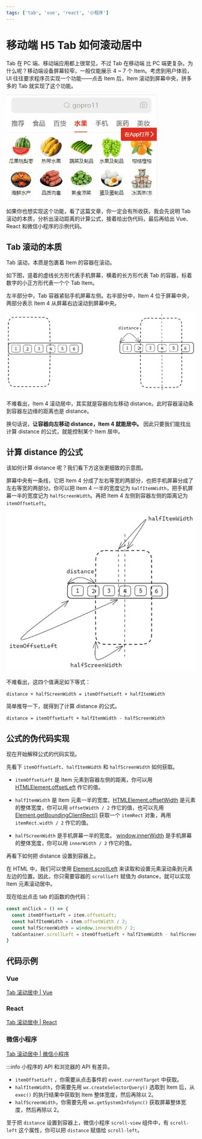 ```yaml
---
tags: ['tab', 'vue', 'react', '小程序']
---
```


# 移动端 H5 Tab 如何滚动居中

Tab 在 PC 端、移动端应用都上很常见，不过 Tab 在移动端 比 PC 端更复杂。为什么呢？移动端设备屏幕较窄，一般仅能展示 4 ~ 7 个 Item。考虑到用户体验，UI 往往要求程序员实现一个功能——点击 Item 后，Item 滚动到屏幕中央，拼多多的 Tab 就实现了这个功能。

![](./img/pdd.gif)

如果你也想实现这个功能，看了这篇文章，你一定会有所收获。我会先说明 Tab 滚动的本质，分析出滚动距离的计算公式，接着给出伪代码，最后再给出 Vue、React 和微信小程序的示例代码。

## Tab 滚动的本质

Tab 滚动，本质是包裹着 Item 的容器在滚动。

如下图，竖着的虚线长方形代表手机屏幕，横着的长方形代表 Tab 的容器，标着数字的小正方形代表一个个 Tab Item。

左半部分中，Tab 容器紧贴手机屏幕左侧。右半部分中，Item 4 位于屏幕中央，两部分表示 Item 4 从屏幕右边滚动到屏幕中央。

![](./img/scroll-left.png)

不难看出，Item 4 滚动居中，其实就是容器向左移动 distance。此时容器滚动条到容器左边缘的距离也是 distance。

换句话说，**让容器向左移动 distance，Item 4 就能居中。** 因此只要我们能找出计算 distance 的公式，就能控制某个 Item 居中。

## 计算 distance 的公式

该如何计算 distance 呢？我们看下方这张更细致的示意图。

屏幕中央有一条线，它把 Item 4 分成了左右等宽的两部分，也把手机屏幕分成了左右等宽的两部分。你可以把 Item 4 一半的宽度记为 `halfItemWidth`，把手机屏幕一半的宽度记为 `halfScreenWidth`。再把 Item 4 左侧到容器左侧的距离记为 `itemOffsetLeft`。

![](./img/calculate-scroll-left.png)

不难看出，这四个值满足如下等式：

```
distance + halfScreenWidth = itemOffsetLeft + halfItemWidth
```

简单推导一下，就得到了计算 distance 的公式。

```
distance = itemOffsetLeft + halfItemWidth - halfScreenWidth
```

## 公式的伪代码实现

现在开始解释公式的代码实现。

先看下 `itemOffsetLeft`、`halfItemWidth` 和 `halfScreenWidth` 如何获取。

- `itemOffsetLeft` 是 Item 元素到容器左侧的距离，你可以用 [HTMLElement.offsetLeft](https://developer.mozilla.org/zh-CN/docs/Web/API/HTMLElement/offsetLeft) 作它的值。

- `halfItemWidth` 是 Item 元素一半的宽度。[HTMLElement.offsetWidth](https://developer.mozilla.org/zh-CN/docs/Web/API/HTMLElement/offsetWidth) 是元素的整体宽度，你可以用 `offsetWidth / 2` 作它的值，也可以先用 [Element.getBoundingClientRect()](https://developer.mozilla.org/zh-CN/docs/Web/API/Element/getBoundingClientRect) 获取一个 `itemRect` 对象，再用 `itemRect.width / 2` 作它的值。 

- `halfScreenWidth` 是手机屏幕一半的宽度。 [window.innerWidth](https://developer.mozilla.org/zh-CN/docs/Web/API/Window/innerWidth) 是手机屏幕的整体宽度，你可以用 `innerWidth / 2` 作它的值。

再看下如何把 distance 设置到容器上。

在 HTML 中，我们可以使用 [Element.scrollLeft](https://developer.mozilla.org/zh-CN/docs/Web/API/Element/scrollLeft) 来读取和设置元素滚动条到元素左边的位置。因此，你只需要容器的 `scrollLeft` 赋值为 distance，就可以实现 Item 元素滚动居中。

现在给出点击 tab 的函数的伪代码：

```js
const onClick = () => {
  const itemOffsetLeft = item.offsetLeft;
  const halfItemWidth = item.offsetWidth / 2;
  const halfScreenWidth = window.innerWidth / 2;
  tabContainer.scrollLeft = itemOffsetLeft + halfItemWidth - halfScreenWidth
}
```

## 代码示例

### Vue

[Tab 滚动居中 | Vue](https://codesandbox.io/p/sandbox/vue-tab-scroll-to-center-qxw4vc)

### React

[Tab 滚动居中 | React](https://codesandbox.io/p/sandbox/react-tab-scroll-to-center-22939z)

### 微信小程序

[Tab 滚动居中 | 微信小程序](https://developers.weixin.qq.com/s/npBjVpmj7XKc)

:::info
小程序的 API 和浏览器的 API 有差异。

- `itemOffsetLeft` ，你需要从点击事件的 `event.currentTarget` 中获取。
- `halfItemWidth`，你需要先用 `wx.createSelectorQuery()` 选取到 Item 后，从 `exec()` 的执行结果中获取到 Item 整体宽度，然后再除以 2。
- `halfScreenWidth`，你需要先用 `wx.getSystemInfoSync()` 获取屏幕整体宽度，然后再除以 2。

至于把 `distance` 设置到容器上，微信小程序 `scroll-view` 组件中，有 `scroll-left` 这个属性，你可以把 `distance` 赋值给 `scroll-left`。
